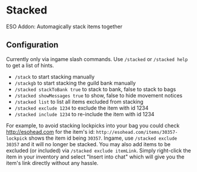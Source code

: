 Stacked
=======

ESO Addon: Automagically stack items together

Configuration
-------------
Currently only via ingame slash commands. Use `/stacked` or `/stacked help` to get a list of hints.

- `/stack` to start stacking manually
- `/stackgb` to start stacking the guild bank manually
- `/stacked stackToBank true` to stack to bank, false to stack to bags
- `/stacked showMessages true` to show, false to hide movement notices
- `/stacked list` to list all items excluded from stacking
- `/stacked exclude 1234` to exclude the item with id 1234
- `/stacked include 1234` to re-include the item with id 1234

For example, to avoid stacking lockpicks into your bag you could check http://esohead.com for the item's id:
`http://esohead.com/items/30357-lockpick` shows the item id being `30357`. Ingame, use `/stacked exclude 30357` and it will no longer be stacked.
You may also add items to be excluded (or included) via `/stacked exclude itemLink`. Simply right-click the item in your inventory and select "Insert into chat" which will give you the item's link directly without any hassle.
